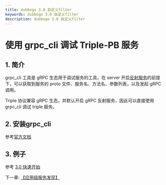 ```yaml
---
title: dubbogo 3.0 自定义filter
keywords: dubbogo 3.0 自定义filter
description: dubbogo 3.0 自定义filter
---
```


# 使用 grpc_cli 调试 Triple-PB 服务

## 1. 简介

grpc_cli 工具是 gRPC 生态用于调试服务的工具，在 server 开启[反射服务](https://github.com/grpc/grpc/blob/master/doc/server-reflection.md)的前提下，可以获取到服务的 proto 文件、服务名、方法名、参数列表，以及发起 gRPC 调用。

Triple 协议兼容 gRPC 生态，并默认开启 gRPC 反射服务，因此可以直接使用 grpc_cli 调试 triple 服务。

## 2. 安装grpc_cli

参考[官方文档](https://github.com/grpc/grpc/blob/master/doc/command_line_tool.md)

## 3. 例子

参考 [3.0 快速开始](https://dubbogo.github.io/zh-cn/docs/user/quickstart/3.0/quickstart_triple.html)

下一章: [【应用级服务发现】](./service-discovery.html)

